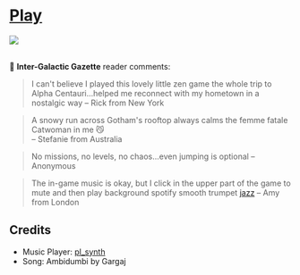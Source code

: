 <h1><a href=*//bacionejs.github.io/cat/index.html* style=*text-decoration: none; color: inherit;*>Play</a></h1>

<a href=*//bacionejs.github.io/cat/index.html* target=*_blank*>
    <img src=*README.jpg* width=*33%* />
</a>
<br>
<br>

📰 **Inter-Galactic Gazette** reader comments:

> I can't believe I played this lovely little zen game the whole trip to Alpha Centauri...helped me reconnect with my hometown in a nostalgic way
> – Rick from New York

> A snowy run across Gotham's rooftop always calms the femme fatale Catwoman in me 😼  
> – Stefanie from Australia

> No missions, no levels, no chaos...even jumping is optional 
> – Anonymous

> The in-game music is okay, but I click in the upper part of the game to mute and then play background spotify smooth trumpet [jazz](https://open.spotify.com/playlist/6gqJPa4A4gXTwTSGWcpC1d) 
> – Amy from London

## Credits
- Music Player: [pl_synth](https://github.com/phoboslab/pl_synth)
- Song: Ambidumbi by Gargaj

